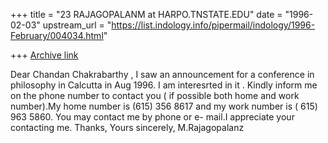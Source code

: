+++
title = "23 RAJAGOPALANM at HARPO.TNSTATE.EDU"
date = "1996-02-03"
upstream_url = "https://list.indology.info/pipermail/indology/1996-February/004034.html"

+++
[Archive link](https://list.indology.info/pipermail/indology/1996-February/004034.html)

Dear Chandan Chakrabarthy ,
I saw an announcement for a conference in philosophy in Calcutta in
Aug 1996. I am interesrted in it . Kindly inform me on the phone number
to contact you ( if possible both home and work number).My home number is (615)
356 8617 and my work number is ( 615) 963 5860. You may contact me by phone
or e- mail.I appreciate your contacting me. Thanks, Yours sincerely, M.Rajagopalanz




